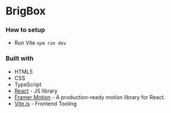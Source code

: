 # BrigBox

### How to setup

- Run Vite
  `npm run dev`

### Built with

- HTML5
- CSS
- TypeScript
- [React](https://reactjs.org/) - JS library
- [Framer Motion](https://www.framer.com/motion/) - A production-ready motion library for React.
- [Vite.js](https://vitejs.dev) - Frontend Tooling
